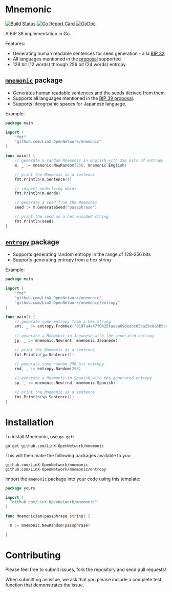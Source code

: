 # Mnemonic
[![Build Status](https://travis-ci.org/LinX-OpenNetwork/mnemonic.svg?branch=master)](https://travis-ci.org/LinX-OpenNetwork/mnemonic)
[![Go Report Card](https://goreportcard.com/badge/github.com/LinX-OpenNetwork/mnemonic)](https://goreportcard.com/report/github.com/LinX-OpenNetwork/mnemonic)
[![GoDoc](https://godoc.org/github.com/LinX-OpenNetwork/mnemonic?status.svg)](https://godoc.org/github.com/LinX-OpenNetwork/mnemonic)

A BIP 39 implementation in Go.

Features:

* Generating human readable sentences for seed generation - a la [BIP 32](https://github.com/bitcoin/bips/blob/master/bip-0032.mediawiki)
* All languages mentioned in the [proposal](https://github.com/bitcoin/bips/blob/master/bip-0039.mediawiki) supported.
* 128 bit (12 words) through 256 bit (24 words) entropy.

## [`mnemonic`](https://godoc.org/github.com/LinX-OpenNetwork/mnemonic) package

* Generates human readable sentences and the seeds derived from them.
* Supports all languages mentioned in the [BIP 39 proposal](https://github.com/bitcoin/bips/blob/master/bip-0039.mediawiki).
* Supports ideogrpahic spaces for Japanese language.

Example:

```go
package main

import (
    "fmt"
    "github.com/LinX-OpenNetwork/mnemonic"
)

func main() {
    // generate a random Mnemonic in English with 256 bits of entropy
    m, _ := mnemonic.NewRandom(256, mnemonic.English)

    // print the Mnemonic as a sentence
    fmt.Println(m.Sentence())

    // inspect underlying words
    fmt.Println(m.Words)

    // generate a seed from the Mnemonic
    seed := m.GenerateSeed("passphrase")

    // print the seed as a hex encoded string
    fmt.Println(seed)
}
```

## [`entropy`](https://godoc.org/github.com/LinX-OpenNetwork/mnemonic/entropy) package

* Supports generating random entropy in the range of 128-256 bits
* Supports generating entropy from a hex string

Example:

```go
package main

import (
    "fmt"
    "github.com/LinX-OpenNetwork/mnemonic"
    "github.com/LinX-OpenNetwork/mnemonic/entropy"
)

func main() {
    // generate some entropy from a hex string
    ent, _ := entropy.FromHex("8197a4a47f0425faeaa69deebc05ca29c0a5b5cc76ceacc0")
    
    // generate a Mnemonic in Japanese with the generated entropy
    jp, _ := mnemonic.New(ent, mnemonic.Japanese)

    // print the Mnemonic as a sentence
    fmt.Println(jp.Sentence())

    // generate some random 256 bit entropy
    rnd, _ := entropy.Random(256)
    
    // generate a Mnemonic in Spanish with the generated entropy
    sp, _ := mnemonic.New(rnd, mnemonic.Spanish)

    // print the Mnemonic as a sentence
    fmt.Println(sp.Sentence())
}
```

# Installation

To install Mnemonic, use `go get`:

    go get github.com/LinX-OpenNetwork/mnemonic

This will then make the following packages available to you:

    github.com/LinX-OpenNetwork/mnemonic
    github.com/LinX-OpenNetwork/mnemonic/entropy

Import the `mnemonic` package into your code using this template:

```go
package yours

import (
  "github.com/LinX-OpenNetwork/mnemonic"
)

func MnemonicJam(passphrase string) {

  m := mnemonic.NewRandom(passphrase)

}
```

# Contributing

Please feel free to submit issues, fork the repository and send pull requests!

When submitting an issue, we ask that you please include a complete test function that demonstrates the issue.
